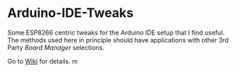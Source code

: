 # Arduino-IDE-Tweaks
Some ESP8266 centric tweaks for the Arduino IDE setup that I find useful. The methods used here in principle should have applications with other 3rd Party *Board Manager* selections.

Go to [Wiki](https://github.com/mhightower83/Arduino-IDE-Tweaks/wiki) for details.
m

